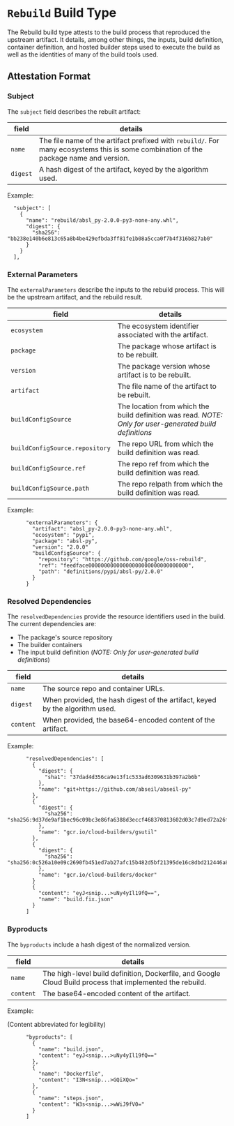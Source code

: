 # `Rebuild` Build Type

The Rebuild build type attests to the build process that reproduced the upstream
artifact. It details, among other things, the inputs, build definition,
container definition, and hosted builder steps used to execute the build as well
as the identities of many of the build tools used.

## Attestation Format

### Subject

The `subject` field describes the rebuilt artifact:

| field    | details                                                                                                                               |
| -------- | ------------------------------------------------------------------------------------------------------------------------------------- |
| `name`   | The file name of the artifact prefixed with `rebuild/`. For many ecosystems this is some combination of the package name and version. |
| `digest` | A hash digest of the artifact, keyed by the algorithm used.                                                                           |

Example:

```
  "subject": [
    {
      "name": "rebuild/absl_py-2.0.0-py3-none-any.whl",
      "digest": {
        "sha256": "bb238e140b6e813c65a8b4be429efbda3ff81fe1b08a5cca0f7b4f316b827ab0"
      }
    }
  ],
```

### External Parameters

The `externalParameters` describe the inputs to the rebuild process. This will
be the upstream artifact, and the rebuild result.

| field                          | details                                                                                                  |
| ------------------------------ | -------------------------------------------------------------------------------------------------------- |
| `ecosystem`                    | The ecosystem identifier associated with the artifact.                                                   |
| `package`                      | The package whose artifact is to be rebuilt.                                                             |
| `version`                      | The package version whose artifact is to be rebuilt.                                                     |
| `artifact`                     | The file name of the artifact to be rebuilt.                                                             |
| `buildConfigSource`            | The location from which the build definition was read. _NOTE: Only for user-generated build definitions_ |
| `buildConfigSource.repository` | The repo URL from which the build definition was read.                                                   |
| `buildConfigSource.ref`        | The repo ref from which the build definition was read.                                                   |
| `buildConfigSource.path`       | The repo relpath from which the build definition was read.                                               |

Example:

```
      "externalParameters": {
        "artifact": "absl_py-2.0.0-py3-none-any.whl",
        "ecosystem": "pypi",
        "package": "absl-py",
        "version": "2.0.0"
        "buildConfigSource": {
          "repository": "https://github.com/google/oss-rebuild",
          "ref": "feedface00000000000000000000000000000000",
          "path": "definitions/pypi/absl-py/2.0.0"
        }
      }
```

### Resolved Dependencies

The `resolvedDependencies` provide the resource identifiers used in the build.
The current dependencies are:

- The package's source repository
- The builder containers
- The input build definition (_NOTE: Only for user-generated build definitions_)

| field     | details                                                                      |
| --------- | ---------------------------------------------------------------------------- |
| `name`    | The source repo and container URLs.                                          |
| `digest`  | When provided, the hash digest of the artifact, keyed by the algorithm used. |
| `content` | When provided, the base64-encoded content of the artifact.                   |

Example:

```
      "resolvedDependencies": [
        {
          "digest": {
            "sha1": "37dad4d356ca9e13f1c533ad6309631b397a2b6b"
          },
          "name": "git+https://github.com/abseil/abseil-py"
        },
        {
          "digest": {
            "sha256": "sha256:9d37de9af1bec96c09bc3e86fa6388d3eccf468370813602d03c7d9ed72a26f8"
          },
          "name": "gcr.io/cloud-builders/gsutil"
        },
        {
          "digest": {
            "sha256": "sha256:0c526a10e09c2690fb451ed7ab27afc15b482d5bf21395de16c8dbd212446a84"
          },
          "name": "gcr.io/cloud-builders/docker"
        }
        {
          "content": "eyJ<snip...>uNy4yIl19fQ==",
          "name": "build.fix.json"
        }
      ]

```

### Byproducts

The `byproducts` include a hash digest of the normalized version.

| field     | details                                                                                                   |
| --------- | --------------------------------------------------------------------------------------------------------- |
| `name`    | The high-level build definition, Dockerfile, and Google Cloud Build process that implemented the rebuild. |
| `content` | The base64-encoded content of the artifact.                                                               |

Example:

(Content abbreviated for legibility)

```
      "byproducts": [
        {
          "name": "build.json",
          "content": "eyJ<snip...>uNy4yIl19fQ=="
        },
        {
          "name": "Dockerfile",
          "content": "I3N<snip...>GQiXQo="
        },
        {
          "name": "steps.json",
          "content": "W3s<snip...>wWiJ9fV0="
        }
      ]

```
